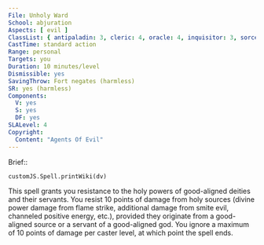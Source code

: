 ```yaml
---
File: Unholy Ward
School: abjuration
Aspects: [ evil ]
ClassList: { antipaladin: 3, cleric: 4, oracle: 4, inquisitor: 3, sorcerer: 4, wizard: 4 }
CastTime: standard action
Range: personal
Targets: you
Duration: 10 minutes/level
Dismissible: yes
SavingThrow: Fort negates (harmless)
SR: yes (harmless)
Components:
  V: yes
  S: yes
  DF: yes
SLALevel: 4
Copyright:
  Content: "Agents Of Evil"
---
```

Brief:: 

```dataviewjs
customJS.Spell.printWiki(dv)
```

This spell grants you resistance to the holy powers of good-aligned deities and their servants. You resist 10 points of damage from holy sources (divine power damage from flame strike, additional damage from smite evil, channeled positive energy, etc.), provided they originate from a good-aligned source or a servant of a good-aligned god. You ignore a maximum of 10 points of damage per caster level, at which point the spell ends.
